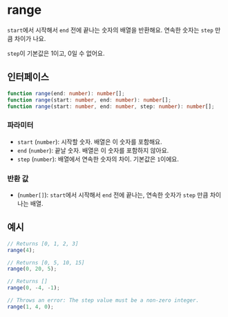 # range

`start`에서 시작해서 `end` 전에 끝나는 숫자의 배열을 반환해요. 연속한 숫자는 `step` 만큼 차이가 나요.

`step`이 기본값은 1이고, 0일 수 없어요.

## 인터페이스

```typescript
function range(end: number): number[];
function range(start: number, end: number): number[];
function range(start: number, end: number, step: number): number[];
```

### 파라미터

- `start` (`number`): 시작할 숫자. 배열은 이 숫자를 포함해요.
- `end` (`number`): 끝날 숫자. 배열은 이 숫자를 포함하지 않아요.
- `step` (`number`): 배열에서 연속한 숫자의 차이. 기본값은 `1`이에요.

### 반환 값

- (`number[]`): `start`에서 시작해서 `end` 전에 끝나는, 연속한 숫자가 `step` 만큼 차이나는 배열.

## 예시

```typescript
// Returns [0, 1, 2, 3]
range(4);

// Returns [0, 5, 10, 15]
range(0, 20, 5);

// Returns []
range(0, -4, -1);

// Throws an error: The step value must be a non-zero integer.
range(1, 4, 0);
```
